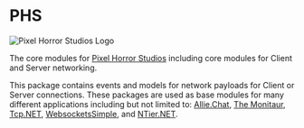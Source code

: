 # PHS

![Pixel Horror Studios Logo](https://pixelhorrorstudios.s3-us-west-2.amazonaws.com/Website/PHSLogo.png)

The core modules for [Pixel Horror Studios](https://www.pixelhorrorstudios.com) including core modules for Client and Server networking. 
 
This package contains events and models for network payloads for Client or Server connections. These packages are used as base modules for many different applications including but not limited to: [Allie.Chat](https://www.allie.chat), [The Monitaur](https://www.themontiaur.com), [Tcp.NET](https://www.nuget.org/packages/Tcp.NET/), [WebsocketsSimple](https://www.nuget.org/packages/WebsocketsSimple/), and [NTier.NET](https://www.nuget.org/packages/NTier.NET/).
